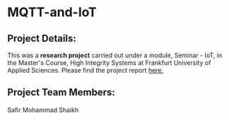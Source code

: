 # MQTT-and-IoT

## Project Details:
This was a **research project** carried out under a module, Seminar - IoT, in the Master's Course, High Integrity Systems at Frankfurt University of Applied Sciences. Please find the project report [here.](/MQTT%20and%20IoT%20-%20Safir%20Mohammad.pdf)

## Project Team Members: 
Saﬁr Mohammad Shaikh
